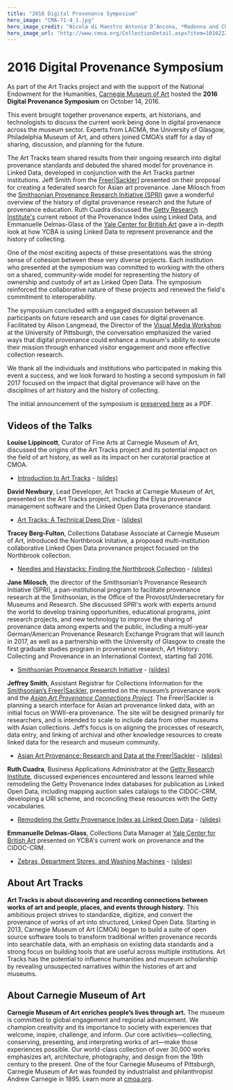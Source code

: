 ```yaml
---
title: "2016 Digital Provenance Symposium"
hero_image: "CMA-71-4_1.jpg"
hero_image_credit: "Nicola di Maestro Antonio D’Ancona, *Madonna and Child Enthroned with SS. Leonard, Jerome, John the Baptist, and Francis* (detail), 1472. Carnegie Museum of Art, Howard A. Noble Fund, 71.4."
hero_image_url: "http://www.cmoa.org/CollectionDetail.aspx?item=1016222"
---
```



# 2016 Digital Provenance Symposium

As part of the Art Tracks project and with the support of the National Endowment for the Humanities, [Carnegie Museum of Art](http://www.cmoa.org) hosted the **2016 Digital Provenance Symposium** on October 14, 2016.
 
This event brought together provenance experts, art historians, and technologists to discuss the current work being done in digital provenance across the museum sector. Experts from LACMA, the University of Glasgow, Philadelphia Museum of Art, and others joined CMOA’s staff for a day of sharing, discussion, and planning for the future.
 
The Art Tracks team shared results from their ongoing research into digital provenance standards and debuted the shared model for provenance in Linked Data, developed in conjunction with the Art Tracks partner institutions. Jeff Smith from the [Freer\|Sackler](https://www.asia.si.edu)] presented on their proposal for creating a federated search for Asian art provenance. Jane Milosch from the [Smithsonian Provenance Research Initiative (SPRI)](http://provenance.si.edu/jsp/spri.aspx) gave a wonderful overview of the history of digital provenance research and the future of provenance education. Ruth Cuadra discussed the [Getty Research Institute's](http://www.getty.edu/research/) current reboot of the Provenance Index using Linked Data, and Emmanuelle Delmas-Glass of the [Yale Center for British Art](http://britishart.yale.edu) gave a in-depth look at how YCBA is using Linked Data to represent provenance and the history of collecting.  
 
One of the most exciting aspects of these presentations was the strong sense of cohesion between these very diverse projects. Each institution who presented at the symposium was committed to working with the others on a shared, community-wide model for representing the history of ownership and custody of art as Linked Open Data. The symposium reinforced the collaborative nature of these projects and renewed the field's commitment to interoperability.  
 
The symposium concluded with a engaged discussion between all participants on future research and use cases for digital provenance. Facilitated by Alison Langmead, the Director of the [Visual Media Workshop](http://www.haa.pitt.edu/visual-media-workshop) at the University of Pittsburgh, the conversation emphasized the varied ways that digital provenance could enhance a museum's ability to execute their mission through enhanced visitor engagement and more effective collection research.
 
We thank all the individuals and institutions who participated in making this event a success, and we look forward to hosting a second symposium in fall 2017 focused on the impact that digital provenance will have on the disciplines of art history and the history of collecting.

The initial announcement of the symposium is [preserved here](/pdfs/symposium_announcement.pdf) as a PDF.

## Videos of the Talks

**Louise Lippincott**, Curator of Fine Arts at Carnegie Museum of Art, discussed the origins of the Art Tracks project and its potential impact on the field of art history, as well as its impact on her curatorial practice at CMOA.

* [Introduction to Art Tracks](https://vimeo.com/188977164) - [(slides)](/slides/lulu_lippincott_-_introduction_to_art_tracks.pptx)

**David Newbury**, Lead Developer, Art Tracks at Carnegie Museum of Art, presented on the Art Tracks project, including the Elysa provenance management software and the Linked Open Data provenance standard.

*  [Art Tracks: A Technical Deep Dive](https://vimeo.com/189077332) - [(slides)](http://www.slideshare.net/workergnome/art-tracks-a-technical-deep-dive)  

**Tracey Berg-Fulton**, Collections Database Associate at Carnegie Museum of Art, introduced the Northbrook Initative, a proposed multi-institution collaborative Linked Open Data provenance project focused on the Northbrook collection.

* [Needles and Haystacks: Finding the Northbrook Collection](https://vimeo.com/189071551) - [(slides)](/slides/needles_and_haystacks.pptx)


**Jane Milosch**, the director of the Smithsonian’s Provenance Research Initiative (SPRI), a pan-institutional program to facilitate provenance research at the Smithsonian, in the Office of the Provost/Undersecretary for Museums and Research. She discussed SPRI's work with experts around the world to develop training opportunities, educational programs, joint research projects, and new technology to improve the sharing of provenance data among experts and the public, including a multi-year German/American Provenance Research Exchange Program that will launch in 2017, as well as a partnership with the University of Glasgow to create the first graduate studies program in provenance research, Art History: Collecting and Provenance in an International Context, starting fall 2016.

* [Smithsonian Provenance Research Initiative](https://vimeo.com/189240895) - [(slides)](/slides/spri_cmoa_presentation_14_oct_2016.pptx)

**Jeffrey Smith**, Assistant Registrar for Collections Information for the [Smithsonian’s Freer\|Sackler](https://www.asia.si.edu), presented on the museum’s provenance work and the  [*Asian Art Provenance Connections Project*](http://www.asia.si.edu/collections/provenance.asp). The Freer\|Sackler is planning a search interface for Asian art provenance linked data, with an initial focus on WWII-era provenance. The site will be designed primarily for researchers, and is intended to scale to include data from other museums with Asian collections. Jeff’s focus is on aligning the processes of research, data entry, and linking of archival and other knowledge resources to create linked data for the research and museum community.

* [Asian Art Provenance: Research and Data at the Freer\|Sackler](https://vimeo.com/189300621) - [(slides)](/slides/freersackler_provenance_cmoa_2016.pptx)

**Ruth Cuadra**, Business Applications Administrator at the [Getty Research Institute](http://www.getty.edu/research/), discussed experiences encountered and lessons learned while remodeling the Getty Provenance Index databases for publication as Linked Open Data, including mapping auction sales catalogs to the CIDOC-CRM, developing a URI scheme, and reconciling these resources with the Getty vocabularies.

*  [Remodeling the Getty Provenance Index as Linked Open Data](https://vimeo.com/189300668) - [(slides)](/slides/rcuadra_cmoa_symposium2.pptx)

**Emmanuelle Delmas-Glass**, Collections Data Manager at [Yale Center for British Art](http://britishart.yale.edu) presented on YCBA's current work on provenance and the CIDOC-CRM.

* [Zebras, Department Stores, and Washing Machines](https://vimeo.com/189300754) - [(slides)](/slides/edg_provenance_slides_for_cmoa.pptx)

## About Art Tracks

**Art Tracks is about discovering and recording connections between works of art and people, places, and events through history.** This ambitious project strives to standardize, digitize, and convert the provenance of works of art into structured, Linked Open Data. Starting in 2013, Carnegie Museum of Art (CMOA) began to build a suite of open source software tools to transform traditional written provenance records into searchable data, with an emphasis on existing data standards and a strong focus on building tools that are useful across multiple institutions. Art Tracks has the potential to influence humanities and museum scholarship by revealing unsuspected narratives within the histories of art and museums.

## About Carnegie Museum of Art

**Carnegie Museum of Art enriches people’s lives through art.** The museum is committed to global engagement and regional advancement. We champion creativity and its importance to society with experiences that welcome, inspire, challenge, and inform. Our core activities—collecting, conserving, presenting, and interpreting works of art—make those experiences possible. Our world-class collection of over 30,000 works emphasizes art, architecture, photography, and design from the 19th century to the present. One of the four Carnegie Museums of Pittsburgh, Carnegie Museum of Art was founded by industrialist and philanthropist Andrew Carnegie in 1895. Learn more at [cmoa.org](http://www.cmoa.org).
